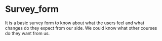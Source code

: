 # Survey_form
It is a basic survey form to know about what the users feel and what changes do they expect from our side. We could know what other courses do they want from us.
